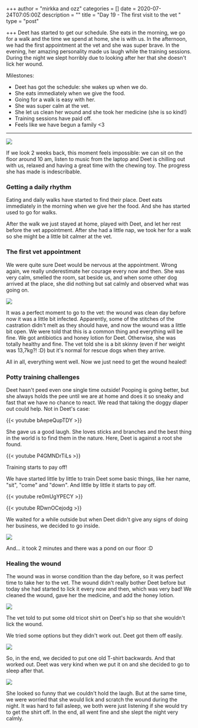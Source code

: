 +++
author = "mirkka and ozz"
categories = []
date = 2020-07-24T07:05:00Z
description = ""
title = "Day 19 - The first visit to the vet "
type = "post"

+++
Deet has started to get our schedule. She eats in the morning, we go for a walk and the time we spend at home, she is with us. In the afternoon, we had the first appointment at the vet and she was super brave. In the evening, her amazing personality made us laugh while the training sessions. During the night we slept horribly due to looking after her that she doesn't lick her wound.

Milestones:

* Deet has got the schedule: she wakes up when we do.
* She eats immediately when we give the food.
* Going for a walk is easy with her.
* She was super calm at the vet.
* She let us clean her wound and she took her medicine (she is so kind!)
* Training sessions have paid off.
* Feels like we have begun a family <3

***

![](/images/20200723_115621.jpg)

If we look 2 weeks back, this moment feels impossible: we can sit on the floor around 10 am, listen to music from the laptop and Deet is chilling out with us, relaxed and having a great time with the chewing toy. The progress she has made is indescribable.

### Getting a daily rhythm

Eating and daily walks have started to find their place. Deet eats immediately in the morning when we give her the food. And she has started used to go for walks.

After the walk we just stayed at home, played with Deet, and let her rest before the vet appointment. After she had a little nap, we took her for a walk so she might be a little bit calmer at the vet.

### The first vet appointment

We were quite sure Deet would be nervous at the appointment. Wrong again, we really underestimate her courage every now and then. She was very calm, smelled the room, sat beside us, and when some other dog arrived at the place, she did nothing but sat calmly and observed what was going on.

![](/images/20200723_165251.jpg)

It was a perfect moment to go to the vet: the wound was clean day before now it was a little bit infected. Apparently, some of the stitches of the castration didn't melt as they should have, and now the wound was a little bit open. We were told that this is a common thing and everything will be fine. We got antibiotics and honey lotion for Deet. Otherwise, she was totally healthy and fine. The vet told she is a bit skinny (even if her weight was 13,7kg?! :D) but it's normal for rescue dogs when they arrive.

All in all, everything went well. Now we just need to get the wound healed!

### Potty training challenges

Deet hasn't peed even one single time outside! Pooping is going better, but she always holds the pee until we are at home and does it so sneaky and fast that we have no chance to react. We read that taking the doggy diaper out could help. Not in Deet's case:

{{< youtube bAepeQupTDY >}}

She gave us a good laugh. She loves sticks and branches and the best thing in the world is to find them in the nature. Here, Deet is against a root she found.

{{< youtube P4GMNDrTiLs >}}

Training starts to pay off!

We have started little by little to train Deet some basic things, like her name,  "sit", "come" and "down". And little by little it starts to pay off.

{{< youtube re0mUgYPECY >}}

{{< youtube RDwnOCejodg >}}

We waited for a while outside but when Deet didn't give any signs of doing her business, we decided to go inside.

![](/images/20200723_175453.jpg)

And... it took 2 minutes and there was a pond on our floor :D

### Healing the wound

The wound was in worse condition than the day before, so it was perfect time to take her to the vet. The wound didn't really bother Deet before but today she had started to lick it every now and then, which was very bad! We cleaned the wound, gave her the medicine, and add the honey lotion.

![](/images/20200723_183444.jpg)

The vet told to put some old tricot shirt on Deet's hip so that she wouldn't lick the wound.

We tried some options but they didn't work out. Deet got them off easily.

![](/images/20200723_231525.jpg)

So, in the end, we decided to put one old T-shirt backwards. And that worked out. Deet was very kind when we put it on and she decided to go to sleep after that.

![](/images/20200723_234245.jpg)

She looked so funny that we couldn't hold the laugh. But at the same time, we were worried that she would lick and scratch the wound during the night. It was hard to fall asleep, we both were just listening if she would try to get the shirt off. In the end, all went fine and she slept the night very calmly.